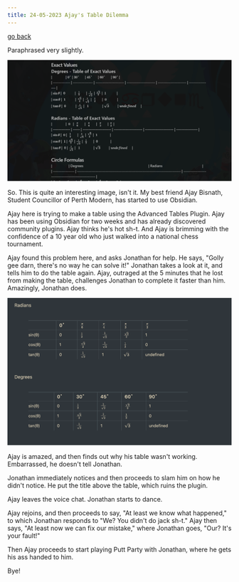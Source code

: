 ```yaml
---
title: 24-05-2023 Ajay's Table Dilemma
---
```


[go back](Articles/Articles.md)

Paraphrased very slightly.

![](Articles%20images/tabledilemma.png)

So. This is quite an interesting image, isn't it. My best friend Ajay Bisnath, Student Councillor of Perth Modern, has started to use Obsidian. 

Ajay here is trying to make a table using the Advanced Tables Plugin. Ajay has been using Obsidian for two weeks and has already discovered community plugins. Ajay thinks he's hot sh-t. And Ajay is brimming with the confidence of a 10 year old who just walked into a national chess tournament.

Ajay found this problem here, and asks Jonathan for help. He says, "Golly gee darn, there's no way he can solve it!" 
Jonathan takes a look at it, and tells him to do the table again. Ajay, outraged at the 5 minutes that he lost from making the table, challenges Jonathan to complete it faster than him. Amazingly, Jonathan does.

![](Pasted%20image%2020230524135601.png)

Ajay is amazed, and then finds out why his table wasn't working. Embarrassed, he doesn't tell Jonathan. 

Jonathan immediately notices and then proceeds to slam him on how he didn't notice. He put the title above the table, which ruins the plugin.

Ajay leaves the voice chat. Jonathan starts to dance.

Ajay rejoins, and then proceeds to say, "At least we know what happened," to which Jonathan responds to "We? You didn't do jack sh-t." 
Ajay then says, "At least now we can fix our mistake," where Jonathan goes, "Our? It's your fault!"

Then Ajay proceeds to start playing Putt Party with Jonathan, where he gets his ass handed to him.

Bye!



